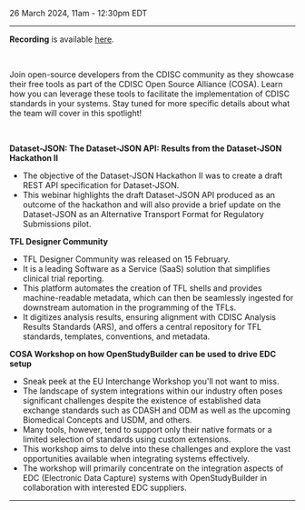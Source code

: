 26 March 2024, 11am - 12:30pm EDT

---

**Recording** is available [here](https://www.cdisc.org/events/webinar/cdisc-open-source-alliance-quarterly-spotlight-q1).

<br/>

Join open-source developers from the CDISC community as they showcase their free tools as part of the CDISC Open Source Alliance (COSA). Learn how you can leverage these tools to facilitate the implementation of CDISC standards in your systems. Stay tuned for more specific details about what the team will cover in this spotlight!

<br/>

**Dataset-JSON: The Dataset-JSON API: Results from the Dataset-JSON Hackathon II**

- The objective of the Dataset-JSON Hackathon II was to create a draft REST API specification for Dataset-JSON.
- This webinar highlights the draft Dataset-JSON API produced as an outcome of the hackathon and will also provide a brief update on the Dataset-JSON as an Alternative Transport Format for Regulatory Submissions pilot.

**TFL Designer Community**

- TFL Designer Community was released on 15 February.
- It is a leading Software as a Service (SaaS) solution that simplifies clinical trial reporting.
- This platform automates the creation of TFL shells and provides machine-readable metadata, which can then be seamlessly ingested for downstream automation in the programming of the TFLs.
- It digitizes analysis results, ensuring alignment with CDISC Analysis Results Standards (ARS), and offers a central repository for TFL standards, templates, conventions, and metadata.


**COSA Workshop on how OpenStudyBuilder can be used to drive EDC setup**

- Sneak peek at the EU Interchange Workshop you'll not want to miss.
- The landscape of system integrations within our industry often poses significant challenges despite the existence of established data exchange standards such as CDASH and ODM as well as the upcoming Biomedical Concepts and USDM, and others.
- Many tools, however, tend to support only their native formats or a limited selection of standards using custom extensions.
- This workshop aims to delve into these challenges and explore the vast opportunities available when integrating systems effectively.
- The workshop will primarily concentrate on the integration aspects of EDC (Electronic Data Capture) systems with OpenStudyBuilder in collaboration with interested EDC suppliers.

---